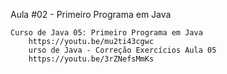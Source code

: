 Aula #02 - Primeiro Programa em Java

    Curso de Java 05: Primeiro Programa em Java
        https://youtu.be/mu2ti43cgwc
        urso de Java - Correção Exercícios Aula 05
        https://youtu.be/3rZNefsMmKs
